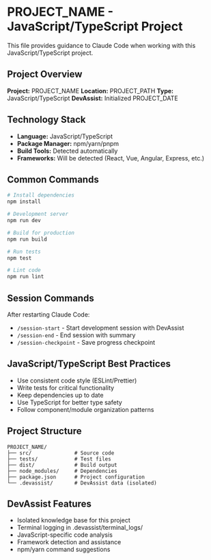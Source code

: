 # PROJECT_NAME - JavaScript/TypeScript Project

This file provides guidance to Claude Code when working with this JavaScript/TypeScript project.

## Project Overview
**Project:** PROJECT_NAME
**Location:** PROJECT_PATH
**Type:** JavaScript/TypeScript
**DevAssist:** Initialized PROJECT_DATE

## Technology Stack
- **Language:** JavaScript/TypeScript
- **Package Manager:** npm/yarn/pnpm
- **Build Tools:** Detected automatically
- **Frameworks:** Will be detected (React, Vue, Angular, Express, etc.)

## Common Commands
```bash
# Install dependencies
npm install

# Development server
npm run dev

# Build for production
npm run build

# Run tests
npm test

# Lint code
npm run lint
```

## Session Commands
After restarting Claude Code:
- `/session-start` - Start development session with DevAssist
- `/session-end` - End session with summary
- `/session-checkpoint` - Save progress checkpoint

## JavaScript/TypeScript Best Practices
- Use consistent code style (ESLint/Prettier)
- Write tests for critical functionality
- Keep dependencies up to date
- Use TypeScript for better type safety
- Follow component/module organization patterns

## Project Structure
```
PROJECT_NAME/
├── src/              # Source code
├── tests/            # Test files
├── dist/             # Build output
├── node_modules/     # Dependencies
├── package.json      # Project configuration
└── .devassist/       # DevAssist data (isolated)
```

## DevAssist Features
- Isolated knowledge base for this project
- Terminal logging in .devassist/terminal_logs/
- JavaScript-specific code analysis
- Framework detection and assistance
- npm/yarn command suggestions